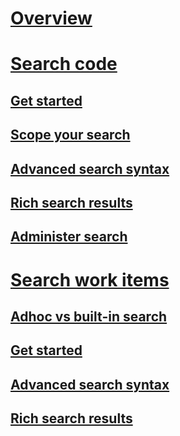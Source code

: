 # [Overview](overview.md)
# [Search code](code/get-started.md)
## [Get started](code/get-started.md)
## [Scope your search](code/repos-and-projects.md)
## [Advanced search syntax](code/advanced-search.md)
## [Rich search results](code/search-results.md)
## [Administer search](code/administration.md)
# [Search work items](workitem/get-started.md)
## [Adhoc vs built-in search](../work/track/adhoc-vs-managed-queries.md)  
## [Get started](workitem/get-started.md)
## [Advanced search syntax](workitem/advanced-search-syntax.md)
## [Rich search results](workitem/search-results.md)

